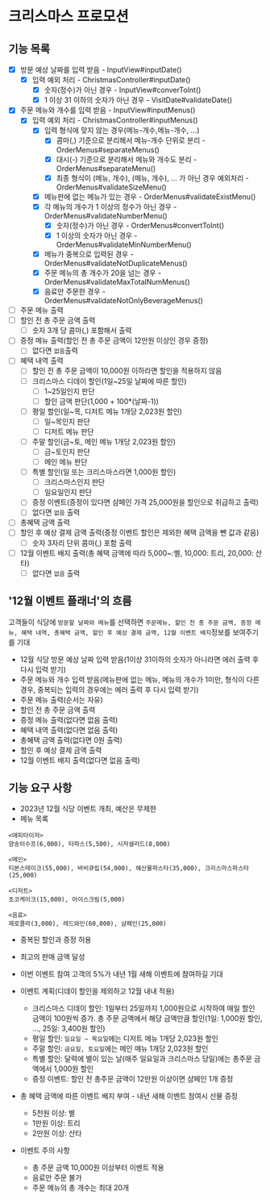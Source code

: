 # 크리스마스 프로모션
## 기능 목록
- [X] 방문 예상 날짜를 입력 받음 - InputView#inputDate()
  - [X] 입력 예외 처리 - ChristmasController#inputDate()
    - [X] 숫자(정수)가 아닌 경우 - InputView#converToInt()
    - [X] 1 이상 31 이하의 숫자가 아닌 경우 - VisitDate#validateDate()
- [X] 주문 메뉴와 개수를 입력 받음 - InputView#inputMenus()
  - [X] 입력 예외 처리 - ChristmasController#inputMenus()
    - [X] 입력 형식에 맞지 않는 경우(메뉴-개수,메뉴-개수, ...)
      - [X] 콤마(,) 기준으로 분리해서 메뉴-개수 단위로 분리 - OrderMenus#separateMenus()
      - [X] 대시(-) 기준으로 분리해서 메뉴와 개수도 분리 - OrderMenus#separateMenu()
      - [X] 최종 형식이 (메뉴, 개수), (메뉴, 개수), ... 가 아닌 경우 예외처리 - OrderMenus#validateSizeMenu()
    - [X] 메뉴판에 없는 메뉴가 있는 경우 - OrderMenus#validateExistMenu()
    - [X] 각 메뉴의 개수가 1 이상의 정수가 아닌 경우 - OrderMenus#validateNumberMenu()
      - [X] 숫자(정수)가 아닌 경우 - OrderMenus#convertToInt()
      - [X] 1 이상의 숫자가 아닌 경우 - OrderMenus#validateMinNumberMenu()
    - [X] 메뉴가 중복으로 입력된 경우 - OrderMenus#validateNotDuplicateMenus()
    - [X] 주문 메뉴의 총 개수가 20을 넘는 경우 - OrderMenus#validateMaxTotalNumMenus()
    - [X] 음료만 주문한 경우 - OrderMenus#validateNotOnlyBeverageMenus()
- [ ] 주문 메뉴 출력
- [ ] 할인 전 총 주문 금액 출력
  - [ ] 숫자 3개 당 콤마(,) 포함해서 출력
- [ ] 증정 메뉴 출력(할인 전 총 주문 금액이 12만원 이상인 경우 증정)
  - [ ] 없다면 `없음`출력
- [ ] 혜택 내역 출력
  - [ ] 할인 전 총 주문 금액이 10,000원 이하라면 할인을 적용하지 않음
  - [ ] 크리스마스 디데이 할인(1일~25일 날짜에 따른 할인)
    - [ ] 1~25일인지 판단
    - [ ] 할인 금액 판단(1,000 + 100*(날짜-1))
  - [ ] 평일 할인(일~목, 디저트 메뉴 1개당 2,023원 할인)
    - [ ] 일~목인지 판단
    - [ ] 디저트 메뉴 판단
  - [ ] 주말 할인(금~토, 메인 메뉴 1개당 2,023원 할인)
    - [ ] 금~토인지 판단
    - [ ] 메인 메뉴 판단
  - [ ] 특별 할인(일 또는 크리스마스라면 1,000원 할인)
    - [ ] 크리스마스인지 판단
    - [ ] 일요일인지 판단
  - [ ] 증정 이벤트(증정이 있다면 샴페인 가격 25,000원을 할인으로 취급하고 출력)
  - [ ] 없다면 `없음` 출력
- [ ] 총혜택 금액 출력
- [ ] 할인 후 예상 결제 금액 출력(증정 이벤트 할인은 제외한 혜택 금액을 뺀 값과 같음)
  - [ ] 숫자 3자리 단위 콤마(,) 포함 출력
- [ ] 12월 이벤트 배지 출력(총 혜택 금액에 따라 5,000~:별, 10,000: 트리, 20,000: 산타)
  - [ ] 없다면 `없음` 출력

## '12월 이벤트 플래너'의 흐름
고객들이 식당에 `방문할 날짜와 메뉴`를 선택하면 `주문메뉴, 할인 전 총 주문 금액, 증정 메뉴, 혜택 내역, 총혜택 금액, 할인 후 예상 결제 금액, 12월 이벤트 배지`정보를 보여주기를 기대
- 12월 식당 방문 예상 날짜 입력 받음(1이상 31이하의 숫자가 아니라면 에러 출력 후 다시 입력 받기)
- 주문 메뉴와 개수 입력 받음(메뉴판에 없는 메뉴, 메뉴의 개수가 1미만, 형식이 다른 경우, 중복되는 입력의 경우에는 에러 출력 후 다시 입력 받기)
- 주문 메뉴 출력(순서는 자유)
- 할인 전 총 주문 금액 출력
- 증정 메뉴 출력(없다면 없음 출력)
- 혜택 내역 출력(없다면 없음 출력)
- 총혜택 금액 출력(없다면 0원 출력)
- 할인 후 예상 결제 금액 출력
- 12월 이벤트 배지 출력(없다면 없음 출력)

## 기능 요구 사항
- 2023년 12월 식당 이벤트 개최, 예산은 무제한
- 메뉴 목록
```
<애피타이저>
양송이수프(6,000), 타파스(5,500), 시저샐러드(8,000)

<메인>
티본스테이크(55,000), 바비큐립(54,000), 해산물파스타(35,000), 크리스마스파스타(25,000)

<디저트>
초코케이크(15,000), 아이스크림(5,000)

<음료>
제로콜라(3,000), 레드와인(60,000), 샴페인(25,000)
```
- 중복된 할인과 증정 허용
- 최고의 판매 금액 달성
- 이번 이벤트 참여 고객의 5%가 내년 1월 새해 이벤트에 참여하길 기대

- 이벤트 계획(디데이 할인을 제외하고 12월 내내 적용)
  - 크리스마스 디데이 할인: 1일부터 25일까지 1,000원으로 시작하여 매일 할인 금액이 100원씩 증가. 총 주문 금액에서 해당 금액만큼 할인(1일: 1,000원 할인, ..., 25일: 3,400원 할인)
  - 평일 할인: `일요일 ~ 목요일`에는 디저트 메뉴 1개당 2,023원 할인
  - 주말 할인: `금요일, 토요일`에는 메인 메뉴 1개당 2,023원 할인
  - 특별 할인: 달력에 별이 있는 날(매주 일요일과 크리스마스 당일)에는 총주문 금액에서 1,000원 할인
  - 증정 이벤트: 할인 전 총주문 금액이 12만원 이상이면 샴페인 1개 증정
- 총 혜택 금액에 따른 이벤트 배지 부여 - 내년 새해 이벤트 참여시 선물 증정
  - 5천원 이상: 별
  - 1만원 이상: 트리
  - 2만원 이상: 산타
- 이벤트 주의 사항
  - 총 주문 금액 10,000원 이상부터 이벤트 적용
  - 음료만 주문 불가
  - 주문 메뉴의 총 개수는 최대 20개